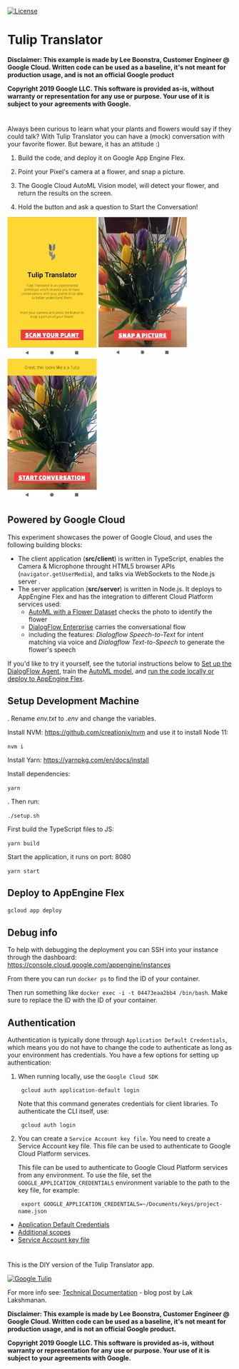 [![License](https://img.shields.io/badge/License-Apache%202.0-blue.svg)](https://opensource.org/licenses/Apache-2.0)

# Tulip Translator


**Disclaimer: This example is made by Lee Boonstra, Customer Engineer @ Google Cloud. Written code can be used as a baseline, it's not meant for production usage, and is not an official Google product**

**Copyright 2019 Google LLC. This software is provided as-is, without warranty or representation for any use or purpose. Your use of it is subject to your agreements with Google.**  

#

Always been curious to learn what your plants and flowers would say if they could talk?  With Tulip Translator you can have a (mock) conversation with your favorite flower. But beware, it has an attitude :)

1. Build the code, and deploy it on Google App Engine Flex.

2. Point your Pixel's camera at a flower, and snap a picture.

3. The Google Cloud AutoML Vision model, will detect your flower, and return the results on the screen.

4. Hold the button and ask a question to Start the Conversation!

<img src="doc_images/tulip_splash.png" alt="splash screen" width="200"/> <img src="doc_images/tulip_snap.png" alt="snap picture" width="198"/> <img src="doc_images/tulip_start_convo.png" alt="start the conversation" width="200"/>

## Powered by Google Cloud

This experiment showcases the power of Google Cloud, and uses the following building blocks:

* The client application (**src/client**) is written in TypeScript, enables the Camera & Microphone throught HTML5 browser APIs (`navigator.getUserMedia`), and talks via WebSockets to the Node.js server .
* The server application (**src/server**) is written in Node.js. It deploys to AppEngine Flex and has the integration to different Cloud Platform services used:
  * [AutoML with a Flower Dataset](https://github.com/GoogleCloudPlatform/tulip/blob/master/tutorial_automl.md) checks the photo to identify the flower
  * [DialogFlow Enterprise](https://github.com/GoogleCloudPlatform/tulip/blob/master/tutorial_dialogflow.md) carries the conversational flow
  * including the features: *Dialogflow Speech-to-Text* for intent matching via voice and *Dialogflow Text-to-Speech* to generate the flower's speech

If you'd like to try it yourself, see the tutorial instructions below to [Set up the DialogFlow Agent](https://github.com/GoogleCloudPlatform/tulip/blob/master/tutorial_dialogflow.md), train the [AutoML model](https://github.com/GoogleCloudPlatform/tulip/blob/master/tutorial_automl.md), and [run the code locally or deploy to AppEngine Flex](#setup-development-machine).


## Setup Development Machine

. Rename *env.txt* to *.env* and change the variables.

Install NVM: https://github.com/creationix/nvm and use it to install Node 11:

`nvm i`

Install Yarn: https://yarnpkg.com/en/docs/install

Install dependencies:

`yarn`

. Then run:

`./setup.sh`

First build the TypeScript files to JS:

`yarn build`

Start the application, it runs on port: 8080

`yarn start`


## Deploy to AppEngine Flex

`gcloud app deploy`


## Debug info

To help with debugging the deployment you can SSH into your instance through the dashboard:
https://console.cloud.google.com/appengine/instances

From there you can run `docker ps` to find the ID of your container.

Then run something like `docker exec -i -t 04473eaa2bb4 /bin/bash`. Make sure to replace the ID with the ID of your container.

## Authentication

Authentication is typically done through `Application Default Credentials`,
which means you do not have to change the code to authenticate as long as
your environment has credentials. You have a few options for setting up
authentication:

1. When running locally, use the `Google Cloud SDK`

        gcloud auth application-default login


    Note that this command generates credentials for client libraries. To authenticate the CLI itself, use:
    
        gcloud auth login

2. You can create a `Service Account key file`. 
   You need to create a Service Account key file. This file can be used to authenticate to Google Cloud Platform services.

   This file can be used to
   authenticate to Google Cloud Platform services from any environment. To use
   the file, set the ``GOOGLE_APPLICATION_CREDENTIALS`` environment variable to
   the path to the key file, for example:

        export GOOGLE_APPLICATION_CREDENTIALS=~/Documents/keys/project-name.json

* [Application Default Credentials]( https://cloud.google.com/docs/authentication#getting_credentials_for_server-centric_flow)
* [Additional scopes](https://cloud.google.com/compute/docs/authentication#using)
* [Service Account key file](https://developers.google.com/identity/protocols/OAuth2ServiceAccount#creatinganaccount)



#

This is the DIY version of the Tulip Translator app. 

[![Google Tulip](https://img.youtube.com/vi/nsPQvZm_rgM/0.jpg)](http://www.youtube.com/watch?v=nsPQvZm_rgM "Google Tulip")

For more info see: [Technical Documentation](https://medium.com/google-cloud/google-tulip-the-technical-details-719c317bf2df) - blog post by Lak Lakshmanan.


**Disclaimer: This example is made by Lee Boonstra, Customer Engineer @ Google Cloud. Written code can be used as a baseline, it's not meant for production usage, and is not an official Google product.**

**Copyright 2019 Google LLC. This software is provided as-is, without warranty or representation for any use or purpose. Your use of it is subject to your agreements with Google.**  
